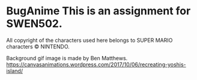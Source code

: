 # BugAnime This is an assignment for SWEN502.
All copyright of the characters used here belongs to SUPER MARIO characters © NINTENDO.

Background gif image is made by Ben Matthews.
https://canvasanimations.wordpress.com/2017/10/06/recreating-yoshis-island/
